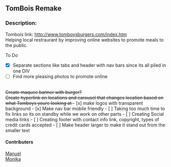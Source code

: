 ## TomBois Remake
### Description:
Tombois link: http://www.tomboysburgers.com/index.htm
<br>
Helping local restraurant by improving online websites to promote meals to the public.

To Do
- [x] Separate sections like tabs and header with nav bars since its all piled in one DIV
- [ ] Find more pleasing photos to promote online
<br>
<strike> Create maquee banner with burger?
<br>Create hyperlink on locations and carousel that changes location based on what Tomboys youre looking at </strike>
- [x] make logos with transparent background
- [x] Make nav bar mobile friendly
  - [ ] Taking too much time to fix links so its on standby while we work on other parts
- [ ] Creating Social media links
- [ ] Creating footer with contact info link, copyright, types of credit cards accepted
- [ ] Make header larger to make it stand out from the smaller text



#### Contributers
[Manuel](https://github.com/Lucidreline)
<br>
[Monika](https://github.com/Manikia)
